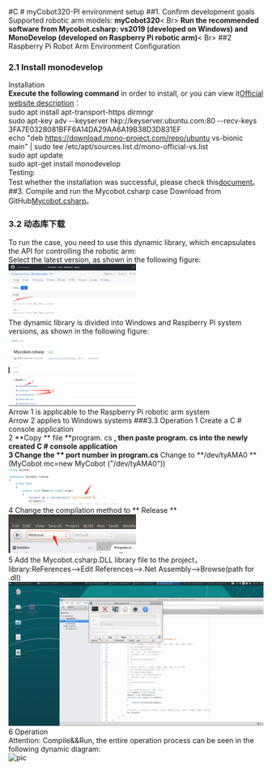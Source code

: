 #C # myCobot320-PI environment setup
##1. Confirm development goals
Supported robotic arm models: **myCobot320**< Br>
**Run the recommended software from Mycobot.csharp: vs2019 (developed on Windows) and MonoDevelop (developed on Raspberry Pi robotic arm)**< Br>
##2 Raspberry Pi Robot Arm Environment Configuration
### 2.1 Install monodevelop
Installation <br>
**Execute the following command** in order to install, or you can view it[Official website description](https://www.monodevelop.com/download/#fndtn-download-lin)：<br>
sudo apt install apt-transport-https dirmngr<br>
sudo apt-key adv --keyserver hkp://keyserver.ubuntu.com:80 --recv-keys 3FA7E0328081BFF6A14DA29AA6A19B38D3D831EF<br>
echo "deb https://download.mono-project.com/repo/ubuntu vs-bionic main" | sudo tee /etc/apt/sources.list.d/mono-official-vs.list<br>
sudo apt update<br>
sudo apt-get install monodevelop<br>
Testing:<br>
Test whether the installation was successful, please check this[document](https://www.monodevelop.com/documentation/creating-a-simple-solution/)。<br>
##3. Compile and run the Mycobot.csharp case
Download from GitHub[Mycobot.csharp](https://github.com/elephantrobotics/Mycobot.csharp)。<br>
### 3.2 动态库下载
To run the case, you need to use this dynamic library, which encapsulates the API for controlling the robotic arm:<br>
Select the latest version, as shown in the following figure:<br>
<img src="../resources/15-ApplicationBaseCSharp/9.2/9-2-1.2-001.png" alt="9-1-2.1-001" width="50%"><br>
The dynamic library is divided into Windows and Raspberry Pi system versions, as shown in the following figure:<br>
<img src="../resources/15-ApplicationBaseCSharp/9.2/9-2-1.2-002.png" alt="9-1-2.1-002" width="50%"><br>
Arrow 1 is applicable to the Raspberry Pi robotic arm system<br>
Arrow 2 applies to Windows systems
###3.3 Operation
1 Create a C # console application<Br>
2 **Copy ** file  **program. cs **, **then paste**  program. cs  into the newly created C # console application<Br>
3 Change the ** port number in program.cs** Change to **/dev/tyAMA0 ** (MyCobot mc=new MyCobot ("/dev/tyAMA0"))<Br>
<img src="../resources/15-ApplicationBaseCSharp/9.2/9-2-3-001.png" alt="9-2-3-001" width="50%"><br>
4 Change the compilation method to ** Release **<Br>
<img src="../resources/15-ApplicationBaseCSharp/9.2/9-2-3-002.png" alt="9-2-3-002" width="50%"><br>
5 Add the Mycobot.csharp.DLL library file to the project，library:ReFerences-->Edit References-->.Net Assembly-->Browse(path for .dll)<br>
![pic](../resources/15-ApplicationBaseCSharp/9.2/9-2-3-003.gif)<br>
6 Operation<br>
Attention: Compile&&Run, the entire operation process can be seen in the following dynamic diagram:<br>
![pic](../resources/15-ApplicationBaseCSharp/9.2/9-2-3-004.gif)<br> 